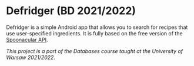 # Defridger (BD 2021/2022)

Defridger is a simple Android app that allows you to search for recipes that use user-specified ingredients. It is fully based on the free version of the [Spoonacular API](https://spoonacular.com/food-api).

_This project is a part of the Databases course taught at the University of Warsaw 2021/2022._
